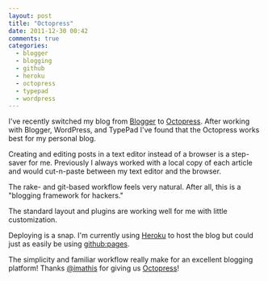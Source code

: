 ```yaml
---
layout: post
title: "Octopress"
date: 2011-12-30 00:42
comments: true
categories: 
  - blogger
  - blogging
  - github
  - heroku
  - octopress
  - typepad
  - wordpress
---
```

I've recently switched my blog from [Blogger](http://www.blogger.com) to [Octopress](http://octopress.org). After working with Blogger, WordPress, and TypePad I've found that the Octopress works best for my personal blog.

Creating and editing posts in a text editor instead of a browser is a step-saver for me.  Previously I always worked with a local copy of each article and would cut-n-paste between my text editor and the browser.

The rake- and git-based workflow feels very natural.  After all, this is a "blogging framework for hackers."

The standard layout and plugins are working well for me with little customization.

Deploying is a snap. I'm currently using [Heroku](http://heroku.com) to host the blog but could just as easily be using [github:pages](http://pages.github.com/).

The simplicity and familiar workflow really make for an excellent blogging platform! Thanks [@imathis](http://twitter.com/imathis) for giving us [Octopress](http://octopress.org)!
